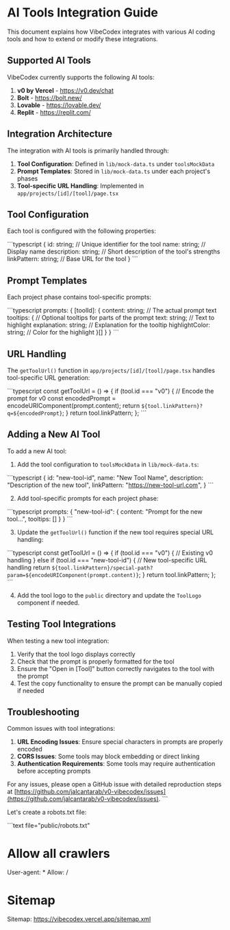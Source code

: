 # AI Tools Integration Guide

This document explains how VibeCodex integrates with various AI coding tools and how to extend or modify these integrations.

## Supported AI Tools

VibeCodex currently supports the following AI tools:

1. **v0 by Vercel** - https://v0.dev/chat
2. **Bolt** - https://bolt.new/
3. **Lovable** - https://lovable.dev/
4. **Replit** - https://replit.com/

## Integration Architecture

The integration with AI tools is primarily handled through:

1. **Tool Configuration**: Defined in `lib/mock-data.ts` under `toolsMockData`
2. **Prompt Templates**: Stored in `lib/mock-data.ts` under each project's phases
3. **Tool-specific URL Handling**: Implemented in `app/projects/[id]/[tool]/page.tsx`

## Tool Configuration

Each tool is configured with the following properties:

\`\`\`typescript
{
  id: string;           // Unique identifier for the tool
  name: string;         // Display name
  description: string;  // Short description of the tool's strengths
  linkPattern: string;  // Base URL for the tool
}
\`\`\`

## Prompt Templates

Each project phase contains tool-specific prompts:

\`\`\`typescript
prompts: {
  [toolId]: {
    content: string;    // The actual prompt text
    tooltips: {         // Optional tooltips for parts of the prompt
      text: string;     // Text to highlight
      explanation: string; // Explanation for the tooltip
      highlightColor: string; // Color for the highlight
    }[]
  }
}
\`\`\`

## URL Handling

The `getToolUrl()` function in `app/projects/[id]/[tool]/page.tsx` handles tool-specific URL generation:

\`\`\`typescript
const getToolUrl = () => {
  if (tool.id === "v0") {
    // Encode the prompt for v0
    const encodedPrompt = encodeURIComponent(prompt.content);
    return `${tool.linkPattern}?q=${encodedPrompt}`;
  }
  return tool.linkPattern;
};
\`\`\`

## Adding a New AI Tool

To add a new AI tool:

1. Add the tool configuration to `toolsMockData` in `lib/mock-data.ts`:

\`\`\`typescript
{
  id: "new-tool-id",
  name: "New Tool Name",
  description: "Description of the new tool",
  linkPattern: "https://new-tool-url.com",
}
\`\`\`

2. Add tool-specific prompts for each project phase:

\`\`\`typescript
prompts: {
  "new-tool-id": {
    content: "Prompt for the new tool...",
    tooltips: []
  }
}
\`\`\`

3. Update the `getToolUrl()` function if the new tool requires special URL handling:

\`\`\`typescript
const getToolUrl = () => {
  if (tool.id === "v0") {
    // Existing v0 handling
  } else if (tool.id === "new-tool-id") {
    // New tool-specific URL handling
    return `${tool.linkPattern}/special-path?param=${encodeURIComponent(prompt.content)}`;
  }
  return tool.linkPattern;
};
\`\`\`

4. Add the tool logo to the `public` directory and update the `ToolLogo` component if needed.

## Testing Tool Integrations

When testing a new tool integration:

1. Verify that the tool logo displays correctly
2. Check that the prompt is properly formatted for the tool
3. Ensure the "Open in [Tool]" button correctly navigates to the tool with the prompt
4. Test the copy functionality to ensure the prompt can be manually copied if needed

## Troubleshooting

Common issues with tool integrations:

1. **URL Encoding Issues**: Ensure special characters in prompts are properly encoded
2. **CORS Issues**: Some tools may block embedding or direct linking
3. **Authentication Requirements**: Some tools may require authentication before accepting prompts

For any issues, please open a GitHub issue with detailed reproduction steps at [https://github.com/jalcantarab/v0-vibecodex/issues](https://github.com/jalcantarab/v0-vibecodex/issues).
\`\`\`

Let's create a robots.txt file:

\`\`\`text file="public/robots.txt"
# Allow all crawlers
User-agent: *
Allow: /

# Sitemap
Sitemap: https://vibecodex.vercel.app/sitemap.xml
